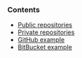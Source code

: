 <!-- usedin: [ _legacy_docker/getting-started/custom-git-repo.md, _maestro/getting-started/custom-git-repo.md, _node/getting-started/custom-git-repo.md, _rails/getting-started/custom-git-repo.md, _skycap/getting-started/custom-git-repo.md] -->


### Contents

*    [Public repositories](#public)
*   [Private repositories](#private)
*   [GitHub example](#github)
*   [BitBucket example](#bitbucket)




